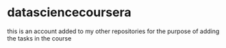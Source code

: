 datasciencecoursera
===================

this is an account added to my other repositories for the purpose of adding the tasks in the course
